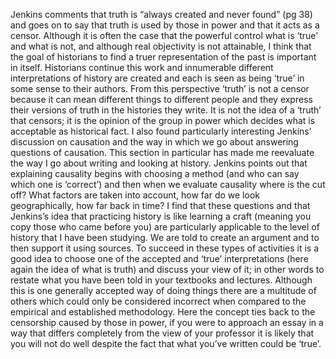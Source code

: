 Jenkins comments that truth is “always created and never found” (pg 38)  and goes on to say that truth is used by those in power and that it acts as a censor.  Although it is often the case that the powerful control what is ‘true’ and what is not, and although real objectivity is not attainable, I think that the goal of historians to find a truer representation of the past is important in itself.  Historians continue this work and innumerable different interpretations of history are created and each is seen as being ‘true’ in some sense to their authors.  From this perspective ‘truth’ is not a censor because it can mean different things to different people and they express their versions of truth in the histories they write.  It is not the idea of a ‘truth’ that censors; it is the opinion of the group in power which decides what is acceptable as historical fact.  I also found particularly interesting Jenkins’ discussion on causation and the way in which we go about answering questions of causation.  This section in particular has made me reevaluate the way I go about writing and looking at history.  Jenkins points out that explaining causality begins with choosing a method (and who can say which one is ‘correct’) and then when we evaluate causality where is the cut off? What factors are taken into account, how far do we look geographically, how far back in time? I find that these questions and that Jenkins’s idea that practicing history is like learning a craft (meaning you copy those who came before you) are particularly applicable to the level of history that I have been studying.  We are told to create an argument and to then support it using sources.  To succeed in these types of activities it is a good idea to choose one of the accepted and ‘true’ interpretations (here again the idea of what is truth) and discuss your view of it; in other words to restate what you have been told in your textbooks and lectures.  Although this is one generally accepted way of doing things there are a multitude of others which could only be considered incorrect when compared to the empirical and established methodology.  Here the concept ties back to the censorship caused by those in power, if you were to approach an essay in a way that differs completely from the view of your professor it is likely that you will not do well despite the fact that what you’ve written could be ‘true’.  
